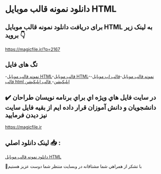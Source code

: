 # دانلود نمونه قالب موبایل HTML

## برای دریافت دانلود نمونه قالب موبایل HTML به لینک زیر بروید 👇

https://magicfile.ir/?p=2167

## تگ های فایل

-[نمونه قالب موبایل HTML](https://magicfile.ir/product/%d9%86%d9%85%d9%88%d9%86%d9%87-%d9%82%d8%a7%d9%84%d8%a8%d9%85%d9%88%d8%a8%d8%a7%db%8c%d9%84-html/)-[قالب موبایل HTML](https://magicfile.ir/product/%d9%86%d9%85%d9%88%d9%86%d9%87-%d9%82%d8%a7%d9%84%d8%a8%d9%85%d9%88%d8%a8%d8%a7%db%8c%d9%84-html/)-[نمونه قالب موبایل](https://magicfile.ir/product/%d9%86%d9%85%d9%88%d9%86%d9%87-%d9%82%d8%a7%d9%84%d8%a8%d9%85%d9%88%d8%a8%d8%a7%db%8c%d9%84-html/)-[قالب اپ موبایل](https://magicfile.ir/product/%d9%86%d9%85%d9%88%d9%86%d9%87-%d9%82%d8%a7%d9%84%d8%a8%d9%85%d9%88%d8%a8%d8%a7%db%8c%d9%84-html/)-[ قالب html اپلیکیشن](https://magicfile.ir/product/%d9%86%d9%85%d9%88%d9%86%d9%87-%d9%82%d8%a7%d9%84%d8%a8%d9%85%d9%88%d8%a8%d8%a7%db%8c%d9%84-html/)-[ قالب اپلیکیشن ](https://magicfile.ir/product/%d9%86%d9%85%d9%88%d9%86%d9%87-%d9%82%d8%a7%d9%84%d8%a8%d9%85%d9%88%d8%a8%d8%a7%db%8c%d9%84-html/)

## ✔️ در سايت فايل هاي ويژه اي براي برنامه نويسان طراحان دانشجويان و دانش آموزان قرار داده ايم از بقيه فايل سايت نيز ديدن فرماييد

https://magicfile.ir


## لينک دانلود اصلي 📥 :

[دانلود نمونه قالب موبایل HTML](https://magicfile.ir/product/%d9%86%d9%85%d9%88%d9%86%d9%87-%d9%82%d8%a7%d9%84%d8%a8%d9%85%d9%88%d8%a8%d8%a7%db%8c%d9%84-html/) 


🙏با تشکر از همراهي شما مشتاقانه در وبسایت منتظر شما دوست عزیز هستیم

